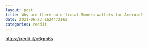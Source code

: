 ```yaml
--- 
layout: post 
title: Why are there no official Monero wallets for Android? 
date: 2021-06-23 1624472162 
categories: reddit 
--- 
```

https://redd.it/o6gm6s